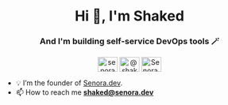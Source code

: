 <h1 align="center">Hi 👋, I'm Shaked</h1>
<h3 align="center">And I'm building self-service DevOps tools 🪄</h3>
  <p align="center">
<a href="https://linkedin.com/in/senora" target="blank"><img align="center" src="https://cdn.jsdelivr.net/npm/simple-icons@3.0.1/icons/linkedin.svg" alt="senora" height="30" width="40" /></a>
<a href="https://medium.com/@senora-dev" target="blank"><img align="center" src="https://cdn.jsdelivr.net/npm/simple-icons@3.0.1/icons/medium.svg" alt="@shakedbraimokyosef" height="30" width="40" /></a>
  <a href="https://www.youtube.com/channel/UCCr2BpRtjgnWaRzNncEXddA" target="blank"><img align="center" src="https://cdn.jsdelivr.net/npm/simple-icons@3.0.1/icons/youtube.svg" alt="Senora.dev" height="30" width="40" /></a>
</p>

- 💡 I’m the founder of [Senora.dev](https://Senora.dev).
- 📫 How to reach me **shaked@senora.dev**



